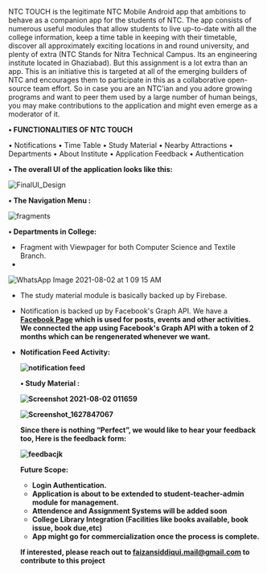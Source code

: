 NTC TOUCH  is the legitimate NTC Mobile Android app that ambitions to behave as a companion app for the students of NTC. The app consists of numerous useful modules that allow students to live up-to-date with all the college information, keep a time table in keeping with their timetable, discover all approximately exciting locations in and round university, and plenty of extra (NTC Stands for Nitra Technical Campus. Its an engineering institute located in Ghaziabad).
But this assignment is a lot extra than an app. This is an initiative this is targeted at all of the emerging builders of  NTC and encourages them to participate in this as a collaborative open-source team effort. So in case you are an  NTC’ian and you adore growing programs and want to peer them used by a large number of human beings, you may make contributions to the application and might even emerge as a moderator of it.


<b>• FUNCTIONALITIES OF NTC TOUCH </b>

•    Notifications
•    Time Table
•    Study Material
•    Nearby Attractions
•    Departments
•    About Institute
•    Application Feedback
•    Authentication


<b>• The overall UI of the application looks like this:</b>

![FinalUI_Design](https://user-images.githubusercontent.com/39314095/128759080-d4950a72-2fb9-410f-9ea3-51bf367bdf72.PNG)


<b>• The Navigation Menu : </b>


![fragments](https://user-images.githubusercontent.com/39314095/128760586-020632a0-56aa-41b8-82a3-e5f6ec0a1789.PNG)


<b> • Departments in College:</b>
- Fragment with Viewpager for both Computer Science and Textile Branch.
- 

![WhatsApp Image 2021-08-02 at 1 09 15 AM](https://user-images.githubusercontent.com/39314095/128761198-60293e45-f4fb-45d8-ae92-9810c02fbc0a.jpeg)



- The study material module is basically backed up by Firebase.
- Notification is backed up by Facebook's Graph API. We have a <b> <a href="https://www.facebook.com/NitraTechnicalCampus/" target="_blank">Facebook Page</a> which is used for posts, events and other activities. We connected the app using Facebook's Graph API with a token of 2 months which can be rengenerated whenever we want.
  
- <b> Notification Feed Activity: </b>
  
  
  ![notification feed](https://user-images.githubusercontent.com/39314095/128759382-61198152-d5b8-4433-816f-118f98d2dcd4.PNG)
  
  
  <b> • Study Material : </b>
  
  ![Screenshot 2021-08-02 011659](https://user-images.githubusercontent.com/39314095/128761019-3173f962-ed2d-45fa-ae0f-d7b83d643e59.png)
  
  ![Screenshot_1627847067](https://user-images.githubusercontent.com/39314095/128761034-8a0b954e-c0db-4760-9bcd-7b92df4afc82.png)

  
  <b> Since there is nothing “Perfect”, we would like to hear your feedback too, Here is the feedback form:</b>
  
  ![feedbacjk](https://user-images.githubusercontent.com/39314095/128761432-f2329b6e-b592-4b23-8bb5-adfefb9cf3a2.jpeg)

 
  Future Scope:
  - Login Authentication.
  - Application is about to be extended to student-teacher-admin module for management.
  - Attendence and Assignment Systems will be added soon
  - College Library Integration (Facilities like books available, book issue, book due,etc)
  - App might go for commercialization once the process is complete.
  
  <b> If interested, please reach out to faizansiddiqui.mail@gmail.com to contribute to this project </b>

  
  
